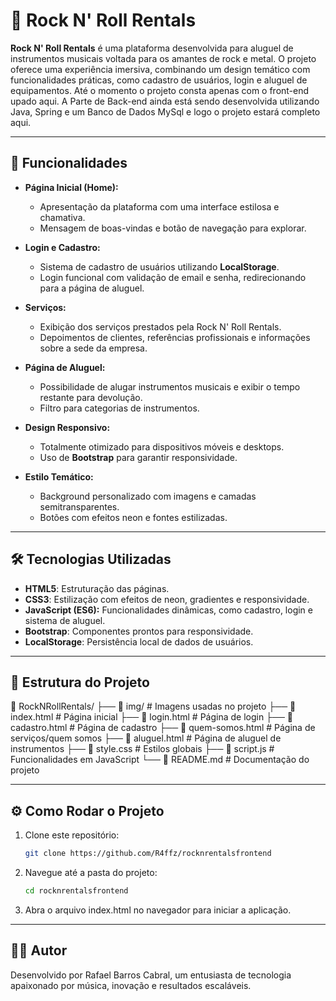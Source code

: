 # 🎸 Rock N' Roll Rentals

**Rock N' Roll Rentals** é uma plataforma desenvolvida para aluguel de instrumentos musicais voltada para os amantes de rock e metal. O projeto oferece uma experiência imersiva, combinando um design temático com funcionalidades práticas, como cadastro de usuários, login e aluguel de equipamentos. Até o momento o projeto consta apenas com o front-end upado aqui. A Parte de Back-end ainda está sendo desenvolvida utilizando Java, Spring e um Banco de Dados MySql e logo o projeto estará completo aqui.

---

## 🚀 Funcionalidades

- **Página Inicial (Home):**
  - Apresentação da plataforma com uma interface estilosa e chamativa.
  - Mensagem de boas-vindas e botão de navegação para explorar.

- **Login e Cadastro:**
  - Sistema de cadastro de usuários utilizando **LocalStorage**.
  - Login funcional com validação de email e senha, redirecionando para a página de aluguel.

- **Serviços:**
  - Exibição dos serviços prestados pela Rock N' Roll Rentals.
  - Depoimentos de clientes, referências profissionais e informações sobre a sede da empresa.

- **Página de Aluguel:**
  - Possibilidade de alugar instrumentos musicais e exibir o tempo restante para devolução.
  - Filtro para categorias de instrumentos.

- **Design Responsivo:**
  - Totalmente otimizado para dispositivos móveis e desktops.
  - Uso de **Bootstrap** para garantir responsividade.

- **Estilo Temático:**
  - Background personalizado com imagens e camadas semitransparentes.
  - Botões com efeitos neon e fontes estilizadas.

---

## 🛠️ Tecnologias Utilizadas

- **HTML5**: Estruturação das páginas.
- **CSS3**: Estilização com efeitos de neon, gradientes e responsividade.
- **JavaScript (ES6):** Funcionalidades dinâmicas, como cadastro, login e sistema de aluguel.
- **Bootstrap**: Componentes prontos para responsividade.
- **LocalStorage**: Persistência local de dados de usuários.

---

## 📂 Estrutura do Projeto

📁 RockNRollRentals/
├── 📁 img/                # Imagens usadas no projeto
├── 📄 index.html          # Página inicial
├── 📄 login.html          # Página de login
├── 📄 cadastro.html       # Página de cadastro
├── 📄 quem-somos.html     # Página de serviços/quem somos
├── 📄 aluguel.html        # Página de aluguel de instrumentos
├── 📄 style.css           # Estilos globais
├── 📄 script.js           # Funcionalidades em JavaScript
└── 📄 README.md           # Documentação do projeto

---

## ⚙️ Como Rodar o Projeto

1. Clone este repositório:
   ```bash
   git clone https://github.com/R4ffz/rocknrentalsfrontend
2. Navegue até a pasta do projeto:
   ```bash
   cd rocknrentalsfrontend
3. Abra o arquivo index.html no navegador para iniciar a aplicação.

---

## 👨‍💻 Autor
Desenvolvido por Rafael Barros Cabral, um entusiasta de tecnologia apaixonado por música, inovação e resultados escaláveis.
